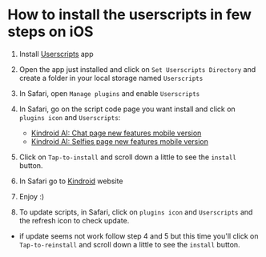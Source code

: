 # How to install the userscripts in few steps on iOS
1. Install [Userscripts](https://apps.apple.com/us/app/userscripts/id1463298887) app

2. Open the app just installed and click on `Set Userscripts Directory` and create a folder in your local storage named `Userscripts`

3. In Safari, open `Manage plugins` and enable `Userscripts`
   
4. In Safari, go on the script code page you want install and click on `plugins icon` and `Userscripts`:
	-  [Kindroid AI: Chat page new features mobile version](https://raw.githubusercontent.com/breatfr/kindroid/master/kindroid.ai_chat_page_new_features_mobile_version_v1.xx.user.js)
	-  [Kindroid AI: Selfies page new features mobile version](https://raw.githubusercontent.com/breatfr/kindroid/master/kindroid.ai_selfies_page_new_features_mobile_version_v1.xx.user.js)

5. Click on `Tap-to-install` and scroll down a little to see the `install` button. 
   
6. In Safari go to [Kindroid](https://kindroid.ai) website

7. Enjoy :)

8. To update scripts, in Safari, click on `plugins icon` and `Userscripts` and the refresh icon to check update.
- if update seems not work follow step 4 and 5 but this time you'll click on `Tap-to-reinstall` and scroll down a little to see the `install` button.
